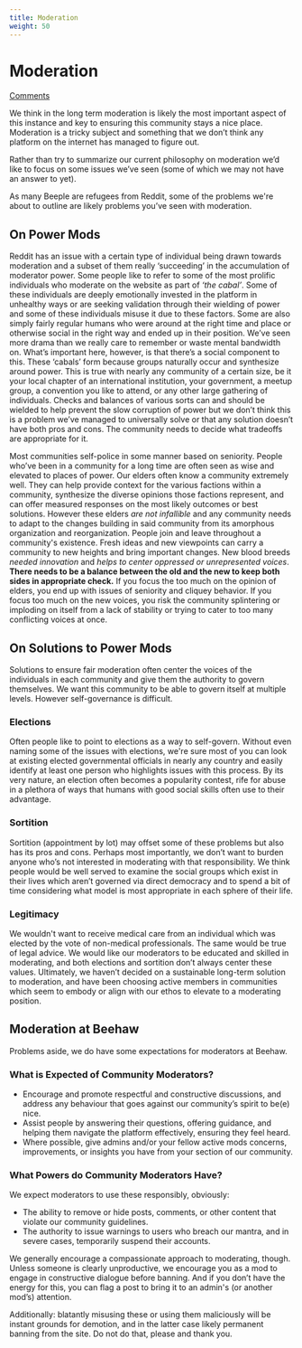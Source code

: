 ```yaml
---
title: Moderation
weight: 50
---
```

# Moderation
[Comments](https://beehaw.org/post/439918?scrollToComments=true)

We think in the long term moderation is likely the most important aspect of this instance and key to ensuring this community stays a nice place. Moderation is a tricky subject and something that we don’t think any platform on the internet has managed to figure out.

Rather than try to summarize our current philosophy on moderation we’d like to focus on some issues we’ve seen (some of which we may not have an answer to yet).

As many Beeple are refugees from Reddit, some of the problems we're about to outline are likely problems you’ve seen with moderation.

## On Power Mods

Reddit has an issue with a certain type of individual being drawn towards moderation and a subset of them really ‘succeeding’ in the accumulation of moderator power. Some people like to refer to some of the most prolific individuals who moderate on the website as part of *‘the cabal’*. Some of these individuals are deeply emotionally invested in the platform in unhealthy ways or are seeking validation through their wielding of power and some of these individuals misuse it due to these factors. Some are also simply fairly regular humans who were around at the right time and place or otherwise social in the right way and ended up in their position. We’ve seen more drama than we really care to remember or waste mental bandwidth on. What’s important here, however, is that there’s a social component to this. These ‘cabals’ form because groups naturally occur and synthesize around power. This is true with nearly any community of a certain size, be it your local chapter of an international institution, your government, a meetup group, a convention you like to attend, or any other large gathering of individuals. Checks and balances of various sorts can and should be wielded to help prevent the slow corruption of power but we don’t think this is a problem we’ve managed to universally solve or that any solution doesn’t have both pros and cons. The community needs to decide what tradeoffs are appropriate for it.

Most communities self-police in some manner based on seniority. People who’ve been in a community for a long time are often seen as wise and elevated to places of power. Our elders often know a community extremely well. They can help provide context for the various factions within a community, synthesize the diverse opinions those factions represent, and can offer measured responses on the most likely outcomes or best solutions. However these elders *are not infallible* and any community needs to adapt to the changes building in said community from its amorphous organization and reorganization. People join and leave throughout a community's existence. Fresh ideas and new viewpoints can carry a community to new heights and bring important changes. New blood breeds *needed innovation* and *helps to center oppressed or unrepresented voices*. **There needs to be a balance between the old and the new to keep both sides in appropriate check.** If you focus the too much on the opinion of elders, you end up with issues of seniority and cliquey behavior. If you focus too much on the new voices, you risk the community splintering or imploding on itself from a lack of stability or trying to cater to too many conflicting voices at once.

## On Solutions to Power Mods

Solutions to ensure fair moderation often center the voices of the individuals in each community and give them the authority to govern themselves. We want this community to be able to govern itself at multiple levels. However self-governance is difficult. 

### Elections

Often people like to point to elections as a way to self-govern. Without even naming some of the issues with elections, we're sure most of you can look at existing elected governmental officials in nearly any country and easily identify at least one person who highlights issues with this process. By its very nature, an election often becomes a popularity contest, rife for abuse in a plethora of ways that humans with good social skills often use to their advantage.

### Sortition

Sortition (appointment by lot) may offset some of these problems but also has its pros and cons. Perhaps most importantly, we don’t want to burden anyone who’s not interested in moderating with that responsibility. We think people would be well served to examine the social groups which exist in their lives which aren’t governed via direct democracy and to spend a bit of time considering what model is most appropriate in each sphere of their life.

### Legitimacy

We wouldn't want to receive medical care from an individual which was elected by the vote of non-medical professionals. The same would be true of legal advice. We would like our moderators to be educated and skilled in moderating, and both elections and sortition don’t always center these values. Ultimately, we haven’t decided on a sustainable long-term solution to moderation, and have been choosing active members in communities which seem to embody or align with our ethos to elevate to a moderating position.

## Moderation at Beehaw

Problems aside, we do have some expectations for moderators at Beehaw.

### What is Expected of Community Moderators?

* Encourage and promote respectful and constructive discussions, and address any behaviour that goes against our community’s spirit to be(e) nice.
* Assist people by answering their questions, offering guidance, and helping them navigate the platform effectively, ensuring they feel heard.
* Where possible, give admins and/or your fellow active mods concerns, improvements, or insights you have from your section of our community.

### What Powers do Community Moderators Have?
We expect moderators to use these responsibly, obviously:

* The ability to remove or hide posts, comments, or other content that violate our community guidelines.
* The authority to issue warnings to users who breach our mantra, and in severe cases, temporarily suspend their accounts.

We generally encourage a compassionate approach to moderating, though. Unless someone is clearly unproductive, we encourage you as a mod to engage in constructive dialogue before banning. And if you don’t have the energy for this, you can flag a post to bring it to an admin's (or another mod’s) attention.

Additionally: blatantly misusing these or using them maliciously will be instant grounds for demotion, and in the latter case likely permanent banning from the site. Do not do that, please and thank you.
